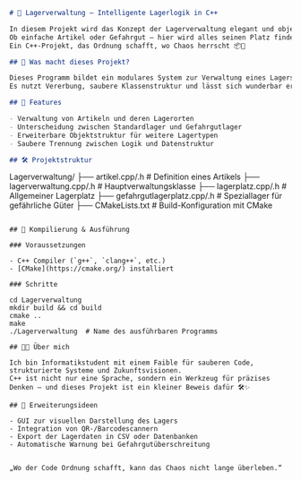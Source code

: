```markdown
# 🏬 Lagerverwaltung – Intelligente Lagerlogik in C++

In diesem Projekt wird das Konzept der Lagerverwaltung elegant und objektorientiert umgesetzt.  
Ob einfache Artikel oder Gefahrgut – hier wird alles seinen Platz finden.  
Ein C++-Projekt, das Ordnung schafft, wo Chaos herrscht 📦🧠

## 🚀 Was macht dieses Projekt?

Dieses Programm bildet ein modulares System zur Verwaltung eines Lagers mit verschiedenen Lagerplätzen, darunter auch spezielle Gefahrgutlager.  
Es nutzt Vererbung, saubere Klassenstruktur und lässt sich wunderbar erweitern – ein solides Fundament für jede Art von Inventarlogik.

## 🧠 Features

- Verwaltung von Artikeln und deren Lagerorten  
- Unterscheidung zwischen Standardlager und Gefahrgutlager  
- Erweiterbare Objektstruktur für weitere Lagertypen  
- Saubere Trennung zwischen Logik und Datenstruktur

## 🛠️ Projektstruktur

```
Lagerverwaltung/
├── artikel.cpp/.h                # Definition eines Artikels
├── lagerverwaltung.cpp/.h       # Hauptverwaltungsklasse
├── lagerplatz.cpp/.h            # Allgemeiner Lagerplatz
├── gefahrgutlagerplatz.cpp/.h   # Speziallager für gefährliche Güter
├── CMakeLists.txt               # Build-Konfiguration mit CMake
```

## 🧪 Kompilierung & Ausführung

### Voraussetzungen

- C++ Compiler (`g++`, `clang++`, etc.)  
- [CMake](https://cmake.org/) installiert

### Schritte

cd Lagerverwaltung
mkdir build && cd build
cmake ..
make
./Lagerverwaltung  # Name des ausführbaren Programms

## 👨‍🎓 Über mich

Ich bin Informatikstudent mit einem Faible für sauberen Code, strukturierte Systeme und Zukunftsvisionen.  
C++ ist nicht nur eine Sprache, sondern ein Werkzeug für präzises Denken – und dieses Projekt ist ein kleiner Beweis dafür 🛠️✨

## 🔮 Erweiterungsideen

- GUI zur visuellen Darstellung des Lagers  
- Integration von QR-/Barcodescannern  
- Export der Lagerdaten in CSV oder Datenbanken  
- Automatische Warnung bei Gefahrgutüberschreitung

  
„Wo der Code Ordnung schafft, kann das Chaos nicht lange überleben.“
